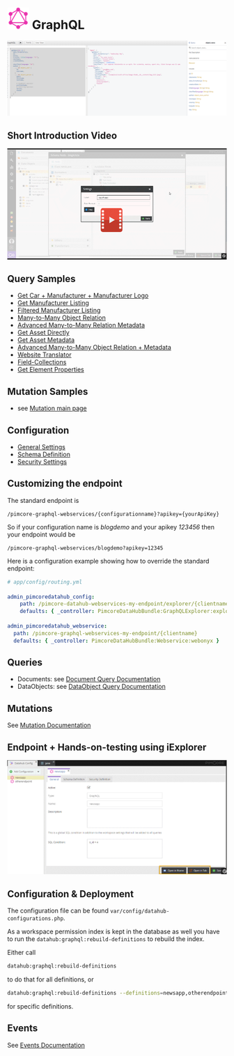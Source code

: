 # ![](img/graphql/logo_small.png) GraphQL 

![Explorer](img/graphql/iexplorer.png)

## Short Introduction Video

[![Preview](img/graphql/intro_preview.png)](./img/graphql/intro.mp4)

## Query Samples

* [Get Car + Manufacturer + Manufacturer Logo](graphl/querysamples/Sample_Dependencies.md)
* [Get Manufacturer Listing](graphl/querysamples/Sample_ManufacturerListing.md)
* [Filtered Manufacturer Listing](graphl/Filtering.md )
* [Many-to-Many Object Relation](graphl/querysamples/Sample6.md)
* [Advanced Many-to-Many Relation Metadata](graphl/querysamples/Sample4.md)
* [Get Asset Directly](graphl/querysamples/Sample_GetAsset.md)
* [Get Asset Metadata](graphl/querysamples/Sample_AssetMetadata.md)
* [Advanced Many-to-Many Object Relation + Metadata](graphl/querysamples/Sample7.md)
* [Website Translator](graphl/querysamples/Sample8.md)
* [Field-Collections](graphl/querysamples/Sample_Fieldcollections.md)
* [Get Element Properties](graphl/querysamples/Sample_ElementProperties.md)

## Mutation Samples
* see [Mutation main page](graphl/Mutations.md)

## Configuration

* [General Settings](./graphl/General.md)
* [Schema Definition](./graphl/Schema.md)
* [Security Settings](./graphl/Security.md)


## Customizing the endpoint

The standard endpoint is
```
/pimcore-graphql-webservices/{configurationname}?apikey={yourApiKey}
```

So if your configuration name is _blogdemo_ and your apikey _123456_
then your endpoint would be

```
/pimcore-graphql-webservices/blogdemo?apikey=12345
```

Here is a configuration example showing how to override the standard endpoint:

```yml
# app/config/routing.yml

admin_pimcoredatahub_config:
    path: /pimcore-datahub-webservices-my-endpoint/explorer/{clientname}
    defaults: { _controller: PimcoreDataHubBundle:GraphQLExplorer:explorer }

admin_pimcoredatahub_webservice:
  path: /pimcore-graphql-webservices-my-endpoint/{clientname}
  defaults: { _controller: PimcoreDataHubBundle:Webservice:webonyx }
```
## Queries

* Documents: see [Document Query Documentation](./graphl/DocumentQueries.md)
* DataObjects: see [DataObject Query Documentation](./graphl/DataObjectQueries.md)

## Mutations

See [Mutation Documentation](./graphl/Mutations.md)

## Endpoint + Hands-on-testing using iExplorer

![Open iExplorer](img/graphql/open_explorer.png)

## Configuration & Deployment

The configuration file can be found `var/config/datahub-configurations.php`.

As a workspace permission index is kept in the database as well you have to run the `datahub:graphql:rebuild-definitions` 
to rebuild the index.

Either call 

```bash
datahub:graphql:rebuild-definitions
``` 

to do that for all definitions, or

```bash
datahub:graphql:rebuild-definitions --definitions=newsapp,otherendpoint
```

for specific definitions.

## Events

See [Events Documentation](./graphl/Events.md)
